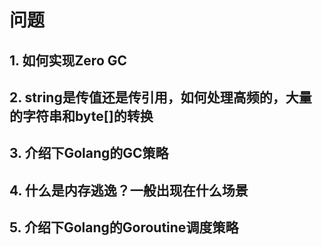 # 问题

## 1. 如何实现Zero GC

## 2. string是传值还是传引用，如何处理高频的，大量的字符串和byte[]的转换

## 3. 介绍下Golang的GC策略

## 4. 什么是内存逃逸？一般出现在什么场景

## 5. 介绍下Golang的Goroutine调度策略
